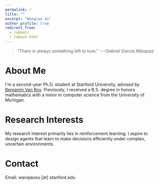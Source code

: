 ```yaml
---
permalink: /
title: ""
excerpt: "Wanqiao Xu"
author_profile: true
redirect_from: 
  - /about/
  - /about.html
---
```

> "There is always something left to love." *---Gabriel Garcia Márquez*

About Me
======
I'm a second-year Ph.D. student at Stanford University, advised by [Benjamin Van Roy](https://web.stanford.edu/~bvr/index.html). Previously, I received a B.S. degree in honors mathematics with a minor in computer science from the University of Michigan. 

Research Interests
======
My research interest primarily lies in reinforcement learning. I aspire to design agents that learn to make decisions efficiently under complex, uncertain environments.

Contact
======
Email: wanqiaoxu [at] stanford.edu